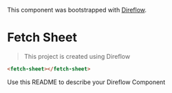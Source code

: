 This component was bootstrapped with [Direflow](https://direflow.io).

# Fetch Sheet
> This project is created using Direflow

```html
<fetch-sheet></fetch-sheet>
```

Use this README to describe your Direflow Component
